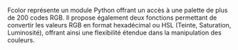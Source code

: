
Fcolor représente un module Python offrant un accès à une palette de plus de 200 codes RGB. Il propose également deux fonctions permettant de convertir les valeurs RGB en format hexadécimal ou HSL (Teinte, Saturation, Luminosité), offrant ainsi une flexibilité étendue dans la manipulation des couleurs.